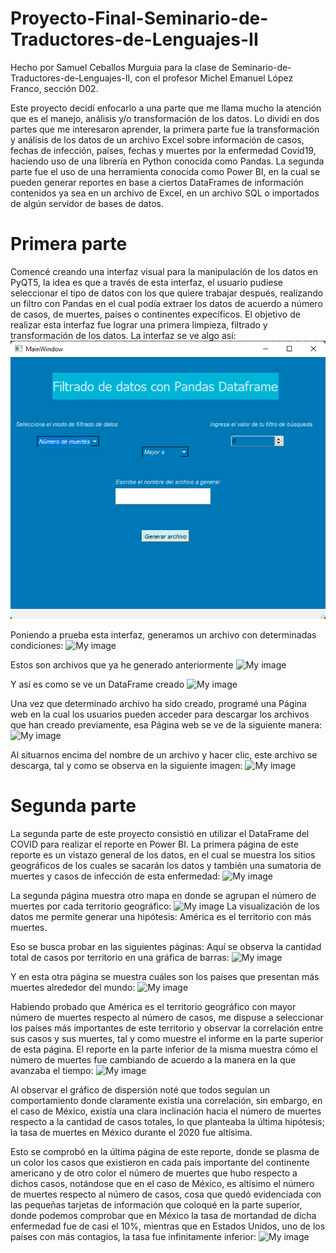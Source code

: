 # Proyecto-Final-Seminario-de-Traductores-de-Lenguajes-II

Hecho por Samuel Ceballos Murguia para la clase de Seminario-de-Traductores-de-Lenguajes-II, con el profesor Michel Emanuel López Franco, sección D02.

Este proyecto decidí enfocarlo a una parte que me llama mucho la atención que es el manejo, análisis y/o transformación de los datos. Lo dividí en dos partes que me interesaron aprender, la primera parte fue la transformación y análisis de los datos de un archivo Excel sobre información de casos, fechas de infección, países, fechas y muertes por la enfermedad Covid19, haciendo uso de una librería en Python conocida como Pandas. La segunda parte fue el uso de una herramienta conocida como Power BI, en la cual se pueden generar reportes en base a ciertos DataFrames de información contenidos ya sea en un archivo de Excel, en un archivo SQL o importados de algún servidor de bases de datos.

# Primera parte

Comencé creando una interfaz visual para la manipulación de los datos en PyQT5, la idea es que a través de esta interfaz, el usuario pudiese seleccionar el tipo de datos con los que quiere trabajar después, realizando un filtro con Pandas en el cual podía extraer los datos de acuerdo a número de casos, de muertes, países o continentes expecíficos. El objetivo de realizar esta interfaz fue lograr una primera limpieza, filtrado y transformación de los datos.
La interfaz se ve algo así: 
![My image](/images/interfaz.png)

Poniendo a prueba esta interfaz, generamos un archivo con determinadas condiciones: 
![My image](/Proyecto-Final-Seminario-de-Traductores-de-Lenguajes-II/images/generacion.png)

Estos son archivos que ya he generado anteriormente
![My image](/Proyecto-Final-Seminario-de-Traductores-de-Lenguajes-II/images/archivos%20generados.png)

Y así es como se ve un DataFrame creado
![My image](/Proyecto-Final-Seminario-de-Traductores-de-Lenguajes-II/images/dataframe%20generado.png)

Una vez que determinado archivo ha sido creado, programé una Página web en la cual los usuarios pueden acceder para descargar los archivos que han creado previamente, esa Página web se ve de la siguiente manera: 
![My image](/Proyecto-Final-Seminario-de-Traductores-de-Lenguajes-II/images/pagina%20web.png)

Al situarnos encima del nombre de un archivo y hacer clic, este archivo se descarga, tal y como se observa en la siguiente imagen: 
![My image](/Proyecto-Final-Seminario-de-Traductores-de-Lenguajes-II/images/descarga.png)

# Segunda parte

La segunda parte de este proyecto consistió en utilizar el DataFrame del COVID para realizar el reporte en Power BI. La primera página de este reporte es un vistazo general de los datos, en el cual se muestra los sitios geográficos de los cuales se sacarán los datos y también una sumatoria de muertes y casos de infección de esta enfermedad: 
![My image](/Proyecto-Final-Seminario-de-Traductores-de-Lenguajes-II/images/pag1.png)

La segunda página muestra otro mapa en donde se agrupan el número de muertes por cada territorio geográfico: 
![My image](/Proyecto-Final-Seminario-de-Traductores-de-Lenguajes-II/images/pag2.png)
La visualización de los datos me permite generar una hipótesis: América es el territorio con más muertes.

Eso se busca probar en las siguientes páginas: 
Aquí se observa la cantidad total de casos por territorio en una gráfica de barras:
![My image](/Proyecto-Final-Seminario-de-Traductores-de-Lenguajes-II/images/pag4.png)

Y en esta otra página se muestra cuáles son los países que presentan más muertes alrededor del mundo: 
![My image](/Proyecto-Final-Seminario-de-Traductores-de-Lenguajes-II/images/pag3.png)

Habiendo probado que América es el territorio geográfico con mayor número de muertes respecto al número de casos, me dispuse a seleccionar los países más importantes de este territorio y observar la correlación entre sus casos y sus muertes, tal y como muestre el informe en la parte superior de esta página. El reporte en la parte inferior de la misma muestra cómo el número de muertes fue cambiando de acuerdo a la manera en la que avanzaba el tiempo:
![My image](/Proyecto-Final-Seminario-de-Traductores-de-Lenguajes-II/images/pag5.png)

Al observar el gráfico de dispersión noté que todos seguían un comportamiento donde claramente existía una correlación, sin embargo, en el caso de México, existía una clara inclinación hacia el número de muertes respecto a la cantidad de casos totales, lo que planteaba la última hipótesis; la tasa de muertes en México durante el 2020 fue altísima.

Esto se comprobó en la última página de este reporte, donde se plasma de un color los casos que existieron en cada país importante del continente americano y de otro color el número de muertes que hubo respecto a dichos casos, notándose que en el caso de México, es altísimo el número de muertes respecto al número de casos, cosa que quedó evidenciada con las pequeñas tarjetas de información que coloqué en la parte superior, donde podemos comprobar que en México la tasa de mortandad de dicha enfermedad fue de casi el 10%, mientras que en Estados Unidos, uno de los países con más contagios, la tasa fue infinitamente inferior:
![My image](/Proyecto-Final-Seminario-de-Traductores-de-Lenguajes-II/images/pag6.png)
